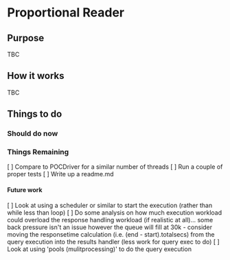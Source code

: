 # Proportional Reader

## Purpose

TBC

## How it works

TBC

## Things to do

### Should do now
### Things Remaining
[ ] Compare to POCDriver for a similar number of threads
[ ] Run a couple of proper tests
[ ] Write up a readme.md


#### Future work
[ ] Look at using a scheduler or similar to start the execution (rather than while less than loop)
[ ] Do some analysis on how much execution workload could overload the response handling workload (if realistic at all)... some back pressure isn't an issue however the queue will fill at 30k
    - consider moving the responsetime calculation (i.e. (end - start).totalsecs) from the query execution into the results handler (less work for query exec to do)
[ ] Look at using 'pools (mulitprocessing)' to do the query execution